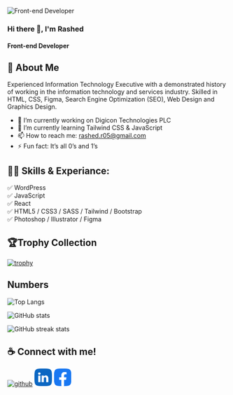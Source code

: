 ![Front-end Developer](https://media.licdn.com/dms/image/v2/D5622AQHh0ktKkYG9qQ/feedshare-shrink_800/B56ZUxj8RgHQAg-/0/1740293262929?e=1743033600&v=beta&t=TniSpOr5-H86ZbcVSj1JGnpj6xAVdNqfGDTju3QetH4)

### Hi there 👋, I'm Rashed
#### Front-end Developer

## 🚀 About Me
Experienced Information Technology Executive with a demonstrated history of working in the information technology and services industry. Skilled in HTML, CSS, Figma, Search Engine Optimization (SEO), Web Design and Graphics Design.

- 🔭 I’m currently working on Digicon Technologies PLC 
- 🌱 I’m currently learning Tailwind CSS & JavaScript 
- 📫 How to reach me: rashed.r05@gmail.com 
- ⚡ Fun fact: It’s all 0’s and 1’s 

## 👨‍💻 Skills & Experiance: 
✅ WordPress <br> 
✅ JavaScript <br>
✅ React <br>
✅ HTML5 / CSS3 / SASS / Tailwind / Bootstrap <br>
✅ Photoshop / Illustrator / Figma <br>

## 🏆Trophy Collection

[![trophy](https://github-profile-trophy.vercel.app/?username=rashedhub)](https://github.com/ryo-ma/github-profile-trophy)

## Numbers

![Top Langs](https://github-readme-stats.vercel.app/api/top-langs/?username=rashedhub&layout=compact&theme=transparent)

![GitHub stats](https://github-readme-stats.vercel.app/api?username=rashedhub&show_icons=true&theme=transparent)  

![GitHub streak stats](https://streak-stats.demolab.com/?user=rashedhub&theme=transparent)  

## ☕ Connect with me!

[<img src='https://cdn.worldvectorlogo.com/logos/github-icon-2.svg' alt='github' height='40'>](https://github.com/rashedhub)  [<img src='https://raw.githubusercontent.com/shovoalways/shovoalways/main/img/linkedin.png' alt='linkedin' height='40'>](https://www.linkedin.com/in/mdrashed05/)  [<img src='https://raw.githubusercontent.com/shovoalways/shovoalways/main/img/facebook.png' alt='facebook' height='40'>](https://www.facebook.com/mdrashed.05)  
